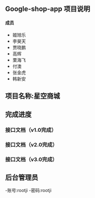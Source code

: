 ## Google-shop-app 项目说明

#### 成员
- 姬旭乐
- 李昊天
- 贾晓鹏
- 高辉
- 栗海飞
- 付澳
- 张金虎
- 韩新安

## 项目名称:星空商城

## 完成进度
### 接口文档（v1.0完成） 
### 接口文档（v2.0完成） 
### 接口文档（v3.0完成） 


## 后台管理员

-账号:rootji
-密码:rootji

